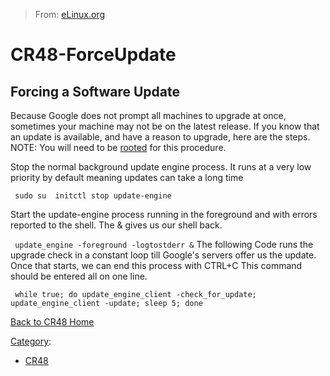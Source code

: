 > From: [eLinux.org](http://eLinux.org/CR48-ForceUpdate "http://eLinux.org/CR48-ForceUpdate")


# CR48-ForceUpdate



## Forcing a Software Update

Because Google does not prompt all machines to upgrade at once,
sometimes your machine may not be on the latest release. If you know
that an update is available, and have a reason to upgrade, here are the
steps.
 NOTE: You will need to be [rooted](http://eLinux.org/CR48-rooting "CR48-rooting") for
this procedure.

Stop the normal background update engine process.
 It runs at a very low priority by default meaning updates can take a
long time

` sudo su  initctl stop update-engine`

 Start the update-engine process running in the foreground and with
errors reported to the shell. The & gives us our shell back.

` update_engine -foreground -logtostderr &` The following Code runs the
upgrade check in a constant loop till Google's servers offer us the
update. Once that starts, we can end this process with CTRL+C
 This command should be entered all on one line.

` while true; do update_engine_client -check_for_update; update_engine_client -update; sleep 5; done`



[Back to CR48 Home](http://eLinux.org/CR48 "CR48")


[Category](http://eLinux.org/Special:Categories "Special:Categories"):

-   [CR48](http://eLinux.org/Category:CR48 "Category:CR48")

